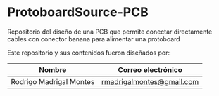 # ProtoboardSource-PCB
Repositorio del diseño de una PCB que permite conectar directamente cables con conector banana para alimentar una protoboard

Este repositorio y sus contenidos fueron diseñados por:

<div align="center">

|        **Nombre**      | **Correo electrónico**|
|:---------------------------:|:---------------------:|
|   Rodrigo Madrigal Montes   |  rmadrigalmontes@gmail.com |

</div>


